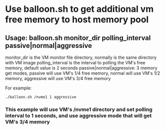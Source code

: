 # Use balloon.sh to get additional vm free memory to host memory pool
## Usage:  balloon.sh monitor_dir polling_interval passive|normal|aggressive
monitor_dir is the VM monitor file directory, normally is the same directory with VM image
polling_interval is the interval to polling the VM's free memory, default value is 2 seconds
passive|normal|aggressive: 3 memory get modes, passive will use VM's 1/4 free memory, normal will use VM's 1/2 memory, aggressive will use VM's 3/4 free memory

For example:
```
./balloon.sh /nvme1 1 aggressive 
```
### This example will use VM's /nvme1 directory and set polling interval to 1 seconds, and use aggressive mode that will get VM's 3/4 memory 